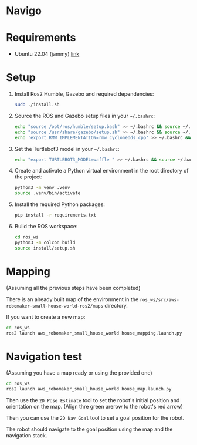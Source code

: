 # Navigo

# Requirements

- Ubuntu 22.04 (jammy) [link](https://releases.ubuntu.com/jammy/)

# Setup

1. Install Ros2 Humble, Gazebo and required dependencies:
   ```bash
   sudo ./install.sh
   ```

2. Source the ROS and Gazebo setup files in your `~/.bashrc`:
   ```bash
   echo "source /opt/ros/humble/setup.bash" >> ~/.bashrc && source ~/.bashrc
   echo "source /usr/share/gazebo/setup.sh" >> ~/.bashrc && source ~/.bashrc
   echo 'export RMW_IMPLEMENTATION=rmw_cyclonedds_cpp' >> ~/.bashrc && source ~/.bashrc
   ```

3. Set the Turtlebot3 model in your `~/.bashrc`:
   ```bash
   echo "export TURTLEBOT3_MODEL=waffle " >> ~/.bashrc && source ~/.bashrc
   ```

4. Create and activate a Python virtual environment in the root directory of the project:
   ```bash
   python3 -m venv .venv
   source .venv/bin/activate
   ```

5. Install the required Python packages:
   ```bash
   pip install -r requirements.txt
   ```

6. Build the ROS workspace:
   ```bash
   cd ros_ws
   python3 -m colcon build
   source install/setup.sh
   ```

# Mapping

(Assuming all the previous steps have been completed)

There is an already built map of the environment in the `ros_ws/src/aws-robomaker-small-house-world-ros2/maps` directory.

If you want to create a new map:
```bash
cd ros_ws
ros2 launch aws_robomaker_small_house_world house_mapping.launch.py 
```

# Navigation test

(Assuming you have a map ready or using the provided one)

```bash
cd ros_ws
ros2 launch aws_robomaker_small_house_world house_map.launch.py 
```

Then use the `2D Pose Estimate` tool to set the robot's initial position and orientation on the map.
(Align thre green arerow to the robot's red arrow)

Then you can use the `2D Nav Goal` tool to set a goal position for the robot.

The robot should navigate to the goal position using the map and the navigation stack.

